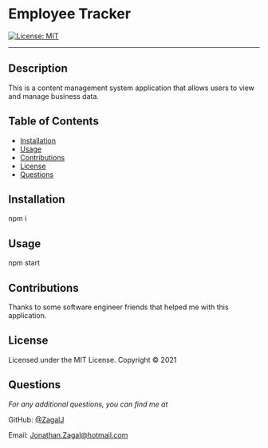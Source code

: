 # Employee Tracker

[![License: MIT](https://img.shields.io/badge/License-MIT-yellow.svg)](https://opensource.org/licenses/MIT)

---

## Description
This is a content management system application that allows users to view and manage business data.

## Table of Contents
* [Installation](#installation)
* [Usage](#usage)
* [Contributions](#contributions)
* [License](#license)
* [Questions](#questions)

## Installation
npm i 

## Usage
npm start

## Contributions
Thanks to some software engineer friends that helped me with this application.

## License 
Licensed under the MIT License. Copyright © 2021

## Questions
*For any additional questions, you can find me at* 

GitHub: [@ZagalJ](https://github.com/ZagalJ/)

Email: [Jonathan.Zagal@hotmail.com](mailto:Jonathan.Zagal@hotmail.com)
